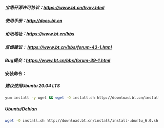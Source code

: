 ##### 宝塔开源许可协议：https://www.bt.cn/kyxy.html
##### 使用手册：http://docs.bt.cn
##### 论坛地址：https://www.bt.cn/bbs
##### 反馈建议： https://www.bt.cn/bbs/forum-43-1.html
##### Bug提交：https://www.bt.cn/bbs/forum-39-1.html

#### 安装命令：
##### 建议使用Ubuntu 20.04 LTS 
```bash
yum install -y wget && wget -O install.sh http://download.bt.cn/install/install_6.0.sh && sh install.sh
```
##### Ubuntu/Debian
```bash
wget -O install.sh http://download.bt.cn/install/install-ubuntu_6.0.sh && sudo bash install.sh
```
